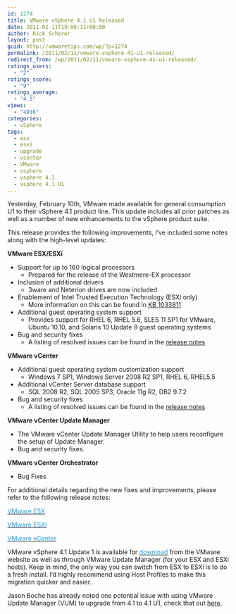 ```yaml
---
id: 1274
title: VMware vSphere 4.1 U1 Released
date: 2011-02-11T19:08:11+00:00
author: Rick Scherer
layout: post
guid: http://vmwaretips.com/wp/?p=1274
permalink: /2011/02/11/vmware-vsphere-41-u1-released/
redirect_from: /wp/2011/02/11/vmware-vsphere-41-u1-released/
ratings_users:
  - "2"
ratings_score:
  - "9"
ratings_average:
  - "4.5"
views:
  - "4916"
categories:
  - vSphere
tags:
  - esx
  - esxi
  - upgrade
  - vcenter
  - VMware
  - vsphere
  - vsphere 4.1
  - vsphere 4.1 U1
---
```

Yesterday, February 10th, VMware made available for general consumption U1 to their vSphere 4.1 product line. This update includes all prior patches as well as a number of new enhancements to the vSphere product suite.

This release provides the following improvements, I&#8217;ve included some notes along with the high-level updates:

**VMware ESX/ESXi**

  * Support for up to 160 logical processors 
      * Prepared for the release of the Westmere-EX processor
  * Inclusion of additional drivers 
      * 3ware and Neterion drives are now included
  * Enablement of Intel Trusted Execution Technology (ESXi only) 
      * More information on this can be found in <a href="http://kb.vmware.com/kb/1033811" target="_blank">KB 1033811</a> 
  * Additional guest operating system support 
      * Provides support for RHEL 6, RHEL 5.6, SLES 11 SP1 for VMware, Ubuntu 10.10, and Solaris 10 Update 9 guest operating systems
  * Bug and security fixes 
      * A listing of resolved issues can be found in the <a href="http://www.vmware.com/support/vsphere4/doc/vsp_esxi41_u1_rel_notes.html#resolvedissues" target="_blank">release notes</a>

**VMware vCenter**

  * Additional guest operating system customization support 
      * Windows 7 SP1, Windows Server 2008 R2 SP1, RHEL 6, RHEL5.5
  * Additional vCenter Server database support 
      * SQL 2008 R2, SQL 2005 SP3, Oracle 11g R2, DB2 9.7.2
  * Bug and security fixes 
      * A listing of resolved issues can be found in the <a href="http://www.vmware.com/support/vsphere4/doc/vsp_vc41_u1_rel_notes.html#resolvedissues" target="_blank">release notes</a>

**VMware vCenter Update Manager**

  * The VMware vCenter Update Manager Utility to help users reconfigure the setup of Update Manager.
  * Bug and security fixes.

**VMware vCenter Orchestrator**

  * Bug Fixes

For additional details regarding the new fixes and improvements, please refer to the following release notes:
  
<a href="http://www.vmware.com/support/vsphere4/doc/vsp_esx41_u1_rel_notes.html" target="_blank"><span style="color: #269cd7;">VMware ESX</span></a>
  
<a href="http://www.vmware.com/support/vsphere4/doc/vsp_esxi41_u1_rel_notes.html" target="_blank"><span style="color: #269cd7;">VMware ESXi </span></a>
  
<a href="http://www.vmware.com/support/vsphere4/doc/vsp_vc41_u1_rel_notes.html" target="_blank"><span style="color: #269cd7;">VMware vCenter</span></a>

VMware vSphere 4.1 Update 1 is available for <a href="http://downloads.vmware.com/d/info/datacenter_downloads/vmware_vsphere_4/4_0" target="_blank"><span style="color: #269cd7;">download</span></a> from the VMware website as well as through VMware Update Manager (for your ESX and ESXi hosts). Keep in mind, the only way you can switch from ESX to ESXi is to do a fresh install. I&#8217;d highly recommend using Host Profiles to make this migration quicker and easier.

Jason Boche has already noted one potential issue with using VMware Update Manager (VUM) to upgrade from 4.1 to 4.1 U1, check that out <a href="http://www.boche.net/blog/index.php/2011/02/11/vsphere-4-1-update-1-upgrade-file-issues/" target="_blank">here</a>.